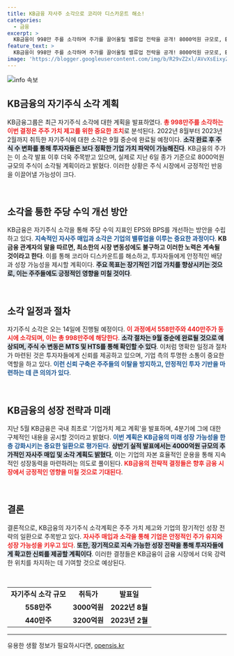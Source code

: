 ```yaml
---
title: KB금융 자사주 소각으로 코리아 디스카운트 해소!
categories:
  - 금융
excerpt: >
  KB금융이 998만 주를 소각하며 주가를 끌어올릴 밸류업 전략을 공개! 8000억원 규모로, EPS·BPS 개선 기대. 9월 중순 소각 완료 예정!
feature_text: >
  KB금융이 998만 주를 소각하며 주가를 끌어올릴 밸류업 전략을 공개! 8000억원 규모로, EPS·BPS 개선 기대. 9월 중순 소각 완료 예정!
image: 'https://blogger.googleusercontent.com/img/b/R29vZ2xl/AVvXsEixyZcFfHzMRdzZMjFBmAUKJYCLCGyLL1o632UiGVXcaFdKo_bkvkuCioo0uUKlGfBVcT3P84aROyZIXSBEx3Aw5nCQ3pTgDom1WDC4m8eifvWiAmWEEVb4x6G_l8C0QH225ldMjyaFvpxGEBGNO37VmDTDMHGhJPq73UglMfDca1-0aw/s1600/blogspot.png'
---
```


<p><img src="https://blogger.googleusercontent.com/img/b/R29vZ2xl/AVvXsEixyZcFfHzMRdzZMjFBmAUKJYCLCGyLL1o632UiGVXcaFdKo_bkvkuCioo0uUKlGfBVcT3P84aROyZIXSBEx3Aw5nCQ3pTgDom1WDC4m8eifvWiAmWEEVb4x6G_l8C0QH225ldMjyaFvpxGEBGNO37VmDTDMHGhJPq73UglMfDca1-0aw/s1600/blogspot.png" alt="info 속보" /></p>

<h2 data-ke-size="size26">KB금융의 자기주식 소각 계획</h2>

<p data-ke-size="size16">KB금융그룹은 최근 자기주식 소각에 대한 계획을 발표하였다. <b><span style="color: #ee2323;">총 998만주를 소각하는 이번 결정은 주주 가치 제고를 위한 중요한 조치</span></b>로 분석된다. 2022년 8월부터 2023년 2월까지 취득한 자기주식에 대한 소각은 9월 중순에 완료될 예정이다. <b><span style="background-color: #21538527;">소각 완료 후 주식 수 변화를 통해 투자자들은 보다 정확한 기업 가치 파악이 가능해진다</span></b>. KB금융의 주가는 이 소각 발표 이후 더욱 주목받고 있으며, 실제로 지난 6일 종가 기준으로 8000억원 규모의 주식이 소각될 계획이라고 밝혔다. 이러한 상황은 주식 시장에서 긍정적인 반응을 이끌어낼 가능성이 크다.</p>

<p data-ke-size="size16">&nbsp;</p>

<h2 data-ke-size="size26">소각을 통한 주당 수익 개선 방안</h2>

<p data-ke-size="size16">KB금융은 자기주식 소각을 통해 주당 수익 지표인 EPS와 BPS를 개선하는 방안을 수립하고 있다. <b><span style="color: #1a5490;">지속적인 자사주 매입과 소각은 기업의 밸류업을 이루는 중요한 과정이다</span></b>. <b><span style="ee2323;">KB금융 관계자의 말을 따르면, 최소한의 시장 변동성에도 불구하고 이러한 노력은 계속될 것이라고 한다</span></b>. 이를 통해 코리아 디스카운트를 해소하고, 투자자들에게 안정적인 배당과 성장 가능성을 제시할 계획이다. <b><span style="background-color: #21538527;">주요 목표는 장기적인 기업 가치를 향상시키는 것으로, 이는 주주들에도 긍정적인 영향을 미칠 것이다</span></b>.</p>

<p data-ke-size="size16">&nbsp;</p>

<h2 data-ke-size="size26">소각 일정과 절차</h2>

<p data-ke-size="size16">자기주식 소각은 오는 14일에 진행될 예정이다. <b><span style="color: #ee2323;">이 과정에서 558만주와 440만주가 동시에 소각되며, 이는 총 998만주에 해당한다</span></b>. <b><span style="background-color: #21538527;">소각 절차는 9월 중순에 완료될 것으로 예상되며, 주식 수 변동은 MTS 및 HTS를 통해 확인할 수 있다</span></b>. 이처럼 명확한 일정과 절차가 마련된 것은 투자자들에게 신뢰를 제공하고 있으며, 기업 측의 투명한 소통이 중요한 역할을 하고 있다. <b><span style="color: #1a5490;">이런 신뢰 구축은 주주들의 이탈을 방지하고, 안정적인 투자 기반을 마련하는 데 큰 의의가 있다</span></b>.</p>

<p data-ke-size="size16">&nbsp;</p>

<h2 data-ke-size="size26">KB금융의 성장 전략과 미래</h2>

<p data-ke-size="size16">지난 5월 KB금융은 국내 최초로 '기업가치 제고 계획'을 발표하며, 4분기에 그에 대한 구체적인 내용을 공시할 것이라고 밝혔다. <b><span style="color: #1a5490;">이번 계획은 KB금융의 미래 성장 가능성을 한층 강화시키는 중요한 일환으로 평가된다</span></b>. <b><span style="background-color: #21538527;">상반기 실적 발표에서는 4000억원 규모의 추가적인 자사주 매입 및 소각 계획도 밝혔다</span></b>, 이는 기업의 자본 효율적인 운용을 통해 지속적인 성장동력을 마련하려는 의도로 풀이된다. <b><span style="color: #ee2323;">KB금융의 전략적 결정들은 향후 금융 시장에서 긍정적인 영향을 미칠 것으로 기대된다</span></b>.</p>

<p data-ke-size="size16">&nbsp;</p>

<h2 data-ke-size="size26">결론</h2>

<p data-ke-size="size16">결론적으로, KB금융의 자기주식 소각계획은 주주 가치 제고와 기업의 장기적인 성장 전략의 일환으로 주목받고 있다. <b><span style="color: #ee2323;">자사주 매입과 소각을 통해 기업은 안정적인 주가 유지와 성장 가능성을 키우고 있다</span></b>. <b><span style="background-color: #21538527;">또한, 장기적으로 지속 가능한 성장 전략을 통해 투자자들에게 확고한 신뢰를 제공할 계획이다</span></b>. 이러한 결정들은 KB금융이 금융 시장에서 더욱 강력한 위치를 차지하는 데 기여할 것으로 예상된다.</p>

<p data-ke-size="size16">&nbsp;</p>

<table style="width: 100%; border-collapse: collapse;">
<tr>
<td style="text-align: center; height: 17px;"><b>자기주식 소각 규모</b></td>
<td style="text-align: center; height: 17px;"><b>취득가</b></td>
<td style="text-align: center; height: 17px;"><b>발표일</b></td>
</tr>
<tr>
<td style="text-align: center; height: 17px;"><b>558만주</b></td>
<td style="text-align: center; height: 17px;"><b>3000억원</b></td>
<td style="text-align: center; height: 17px;"><b>2022년 8월</b></td>
</tr>
<tr>
<td style="text-align: center; height: 17px;"><b>440만주</b></td>
<td style="text-align: center; height: 17px;"><b>3200억원</b></td>
<td style="text-align: center; height: 17px;"><b>2023년 2월</b></td>
</tr>
</table>

<hr />
유용한 생활 정보가 필요하시다면, <a href="https://opensis.kr" rel="dofollow">opensis.kr</a>


